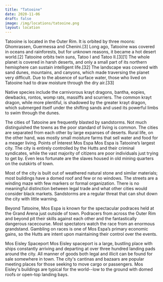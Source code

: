 ```yaml
---
title: "Tatooine"
date: 2020-11-06
draft: false
image: /img/locations/tatooine.png
layout: location
---
```


Tatooine is located in the Outer Rim. It is orbited by three moons: Ghomrassen, Guermessa and Chenini.[3] Long ago, Tatooine was covered in oceans and rainforests, but for unknown reasons, it became a hot desert world.[2] Tatooine orbits twin suns, Tatoo I and Tatoo II.[3][1] The whole planet is covered in harsh deserts, and only a small part of its northern hemisphere can sustain intelligent life.[32] The landscape was covered with sand dunes, mountains, and canyons, which made traversing the planet very difficult. Due to the absence of surface water, those who lived on Tatooine had to draw moisture through the dry air.[33]

Native species include the carnivorous krayt dragons, bantha, eopies, dewbacks, rontos, womp rats, massiffs and scurriers. The common krayt dragon, while more plentiful, is shadowed by the greater krayt dragon, which submerged itself under the shifting sands and used its powerful limbs to swim through the dunes. 

The cities of Tatooine are frequently blasted by sandstorms. Not much distinguished the towns as the poor standard of living is common. The cities are separated from each other by large expanses of deserts. Rural life, on the other hand, was mostly small moisture farms that sell water and food for a meager living.
Points of Interest
Mos Espa 
Mos Espa is Tatooine’s largest city. The city is entirely controlled by the Hutts and their criminal syndicates, while the vast majority of citizens are poor individuals just trying to
get by. Even less fortunate are the slaves housed in old mining quarters on the outskirts of town.

Most of the city is built out of weathered natural stone and similar materials; most buildings have a domed roof and few or no windows. The streets are a winding maze with few markers or formal organization. There is no meaningful distinction between legal trade and what other cities would consider black markets. Sandstorms are a regular threat that can shut
down the city with little warning.

Beyond Tatooine, Mos Espa is known for the spectacular podraces held at the Grand Arena just outside of town. Podracers from across the Outer Rim and beyond pit their skills against each other and the fantastically dangerous racecourse. Most spectators watch the race from an enormous grandstand. Gambling on races is one of Mos Espa’s primary economic gains, so the Hutts are intent upon maintaining their control over the events.

Mos Eisley Spaceport
Mos Eisley spaceport is a large, bustling place with ships constantly arriving and departing at over three hundred landing pads around the city. All manner of goods both legal and illicit can be found for sale somewhere in town. The city's cantinas and bazaars are popular meeting places for those seeking to move cargo or passengers. Mos Eisley's buildings are typical for the world--low to the ground with domed roofs or open-top landing bays.
